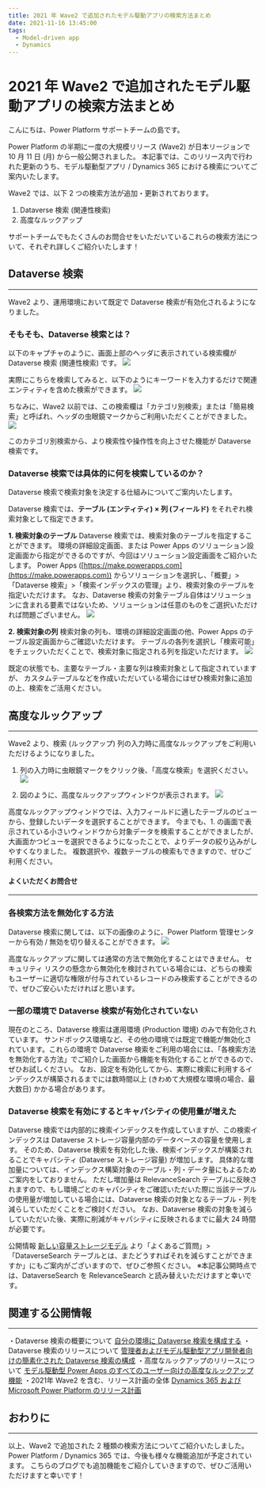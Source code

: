 ```yaml
---
title: 2021 年 Wave2 で追加されたモデル駆動アプリの検索方法まとめ
date: 2021-11-16 13:45:00
tags:
  - Model-driven app
  - Dynamics
---
```


#  2021 年 Wave2 で追加されたモデル駆動アプリの検索方法まとめ

こんにちは、Power Platform サポートチームの島です。

Power Platform の半期に一度の大規模リリース (Wave2) が日本リージョンで 10 月 11 日 (月) から一般公開されました。
本記事では、このリリース内で行われた更新のうち、モデル駆動型アプリ / Dynamics 365 における検索についてご案内いたします。
<!-- more -->
Wave2 では、以下 2 つの検索方法が追加・更新されております。
1. Dataverse 検索 (関連性検索)
2. 高度なルックアップ

サポートチームでもたくさんのお問合せをいただいているこれらの検索方法について、それぞれ詳しくご紹介いたします！

## Dataverse 検索
---
Wave2 より、運用環境において既定で Dataverse 検索が有効化されるようになりました。

### そもそも、Dataverse 検索とは？
以下のキャプチャのように、画面上部のヘッダに表示されている検索欄が Dataverse 検索 (関連性検索) です。
![](./2021-wave2-added-search/00_dataverse_search.png)

実際にこちらを検索してみると、以下のようにキーワードを入力するだけで関連エンティティを含めた検索ができます。
![](./2021-wave2-added-search/01_dataverse_search_content.png)

ちなみに、Wave2 以前では、この検索欄は「カテゴリ別検索」または「簡易検索」と呼ばれ、ヘッダの虫眼鏡マークからご利用いただくことができました。
![](./2021-wave2-added-search/02_federation_search.png)

このカテゴリ別検索から、より検索性や操作性を向上させた機能が Dataverse 検索です。

### Dataverse 検索では具体的に何を検索しているのか？
Dataverse 検索で検索対象を決定する仕組みについてご案内いたします。

Dataverse 検索では、**テーブル (エンティティ) × 列 (フィールド)** をそれぞれ検索対象として指定できます。

**1. 検索対象のテーブル**
Dataverse 検索では、検索対象のテーブルを指定することができます。
環境の詳細設定画面、または Power Apps のソリューション設定画面から指定ができるのですが、今回はソリューション設定画面をご紹介いたします。
Power Apps ([https://make.powerapps.com](https://make.powerapps.com)) からソリューションを選択し、「概要」> 「Dataverse 検索」>「検索インデックスの管理」より、検索対象のテーブルを指定いただけます。
なお、Dataverse 検索の対象テーブル自体はソリューションに含まれる要素ではないため、ソリューションは任意のものをご選択いただければ問題ございません。
![](./2021-wave2-added-search/03_dataverse_table.png)

**2. 検索対象の列**
検索対象の列も、環境の詳細設定画面の他、Power Apps のテーブル設定画面からご確認いただけます。
テーブルの各列を選択し「検索可能」をチェックいただくことで、検索対象に指定される列を指定いただけます。
![](./2021-wave2-added-search/04_dataverse_index.png)

既定の状態でも、主要なテーブル・主要な列は検索対象として指定されていますが、
カスタムテーブルなどを作成いただいている場合にはぜひ検索対象に追加の上、検索をご活用ください。


## 高度なルックアップ
---
Wave2 より、検索 (ルックアップ) 列の入力時に高度なルックアップをご利用いただけるようになりました。

1. 列の入力時に虫眼鏡マークをクリック後、「高度な検索」を選択ください。
![](./2021-wave2-added-search/05_advanced_search.png)

2. 図のように、高度なルックアップウィンドウが表示されます。
![](./2021-wave2-added-search/06_advanced_search_content.png)


高度なルックアップウィンドウでは、入力フィールドに適したテーブルのビューから、登録したいデータを選択することができます。
今までも、1. の画面で表示されている小さいウィンドウから対象データを検索することができましたが、大画面かつビューを選択できるようになったことで、よりデータの絞り込みがしやすくなりました。
複数選択や、複数テーブルの検索もできますので、ぜひご利用ください。


#### よくいただくお問合せ
---
### 各検索方法を無効化する方法
Dataverse 検索に関しては、以下の画像のように、Power Platform 管理センターから有効 / 無効を切り替えることができます。
![](./2021-wave2-added-search/07_dataverse_search_setting.png)

高度なルックアップに関しては通常の方法で無効化することはできません。
セキュリティ リスクの懸念から無効化を検討されている場合には、どちらの検索もユーザーに適切な権限が付与されているレコードのみ検索することができるので、ぜひご安心いただければと思います。

### 一部の環境で Dataverse 検索が有効化されていない
現在のところ、Dataverse 検索は運用環境 (Production 環境) のみで有効化されています。
サンドボックス環境など、その他の環境では既定で機能が無効化されています。これらの環境で Dataverse 検索をご利用の場合には、「各検索方法を無効化する方法」でご紹介した画面から機能を有効化することができるので、ぜひお試しください。
なお、設定を有効化してから、実際に検索に利用するインデックスが構築されるまでには数時間以上 (きわめて大規模な環境の場合、最大数日) かかる場合があります。

### Dataverse 検索を有効にするとキャパシティの使用量が増えた
Dataverse 検索では内部的に検索インデックスを作成していますが、この検索インデックスは Dataverse ストレージ容量内部のデータベースの容量を使用します。
そのため、Dataverse 検索を有効化した後、検索インデックスが構築されることでキャパシティ (Dataverse ストレージ容量) が増加します。
具体的な増加量については、インデックス構築対象のテーブル・列・データ量にもよるためご案内をしておりません。
ただし増加量は RelevanceSearch テーブルに反映されますので、もし環境ごとのキャパシティをご確認いただいた際に当該テーブルの使用量が増加している場合には、Dataverse 検索の対象となるテーブル・列を減らしていただくことをご検討ください。
なお、Dataverse 検索の対象を減らしていただいた後、実際に削減がキャパシティに反映されるまでに最大 24 時間が必要です。

公開情報 [新しい容量ストレージモデル](https://learn.microsoft.com/ja-jp/power-platform/admin/capacity-storage#faq) より「よくあるご質問」>「DataverseSearch テーブルとは、またどうすればそれを減らすことができますか」にもご案内がございますので、ぜひご参照ください。
※本記事公開時点では、DataverseSearch を RelevanceSearch と読み替えいただけますと幸いです。


## 関連する公開情報
---
・Dataverse 検索の概要について
[自分の環境に Dataverse 検索を構成する](https://learn.microsoft.com/ja-jp/power-platform/admin/configure-relevance-search-organization)
・Dataverse 検索のリリースについて
[管理者およびモデル駆動型アプリ開発者向けの簡素化された Dataverse 検索の構成](https://learn.microsoft.com/ja-jp/power-platform-release-plan/2021wave2/power-apps/simplified-dataverse-search-configuration-admins-model-driven-app-makers)
・高度なルックアップのリリースについて
[モデル駆動型 Power Apps のすべてのユーザー向けの高度なルックアップ機能](https://learn.microsoft.com/ja-jp/power-platform-release-plan/2021wave2/power-apps/advanced-lookup-capabilities-all-end-users-model-driven-power-apps)
・2021年 Wave2 を含む、リリース計画の全体
[Dynamics 365 および Microsoft Power Platform のリリース計画](https://learn.microsoft.com/ja-jp/dynamics365/release-plans/)


## おわりに
---
以上、Wave2 で追加された 2 種類の検索方法についてご紹介いたしました。
Power Platform / Dynamics 365 では、今後も様々な機能追加が予定されています。
こちらのブログでも追加機能をご紹介していきますので、ぜひご活用いただけますと幸いです！
